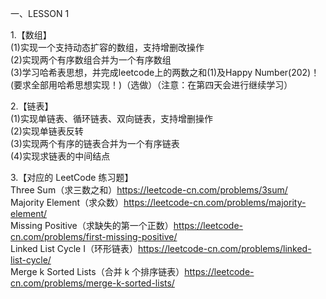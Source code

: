 一、LESSON 1

1.【数组】  
(1)实现一个支持动态扩容的数组，支持增删改操作  
(2)实现两个有序数组合并为一个有序数组  
(3)学习哈希表思想，并完成leetcode上的两数之和(1)及Happy Number(202)！(要求全部用哈希思想实现！)（选做）（注意：在第四天会进行继续学习）  

2.【链表】  
(1)实现单链表、循环链表、双向链表，支持增删操作  
(2)实现单链表反转  
(3)实现两个有序的链表合并为一个有序链表  
(4)实现求链表的中间结点  

3.【对应的 LeetCode 练习题】  
Three Sum（求三数之和）https://leetcode-cn.com/problems/3sum/  
Majority Element（求众数）https://leetcode-cn.com/problems/majority-element/  
Missing Positive（求缺失的第一个正数）https://leetcode-cn.com/problems/first-missing-positive/  
Linked List Cycle I（环形链表）https://leetcode-cn.com/problems/linked-list-cycle/  
Merge k Sorted Lists（合并 k 个排序链表）https://leetcode-cn.com/problems/merge-k-sorted-lists/  
